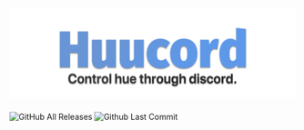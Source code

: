 # ![Huucord](images/huucord_banner.png)
![GitHub All Releases](https://img.shields.io/github/downloads/flyxn/Huucord/total?color=%233F84E5&logo=Discord) 
![Github Last Commit](https://img.shields.io/github/last-commit/flyxn/huucord?color=%233F84E5&logo=github)

